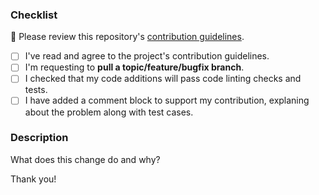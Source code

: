 ### Checklist
🚨 Please review this repository's [contribution guidelines](https://github.com/ShubhKotnala/Data_Structures_And_Algorithms/blob/main/CONTRIBUTIONS.md).

- [ ] I've read and agree to the project's contribution guidelines.
- [ ] I'm requesting to **pull a topic/feature/bugfix branch**.
- [ ] I checked that my code additions will pass code linting checks and tests.
- [ ] I have added a comment block to support my contribution, explaning about the problem along with test cases.

### Description
What does this change do and why?


Thank you!
